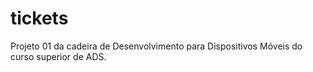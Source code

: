 # tickets
Projeto 01 da cadeira de Desenvolvimento para Dispositivos Móveis do curso superior de ADS.

